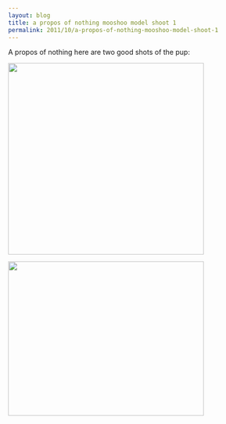 ```yaml
---
layout: blog
title: a propos of nothing mooshoo model shoot 1
permalink: 2011/10/a-propos-of-nothing-mooshoo-model-shoot-1
---
```


A propos of nothing here are two good shots of the pup:

<a href="https://picasaweb.google.com/lh/photo/iN_g7vXi4NrjCTuwB3hEHJumpwDeQlJxPm9nUjNMwqQ?feat=embedwebsite"><img src="https://lh4.googleusercontent.com/-9O1lzawIq-4/Too0K7Ri6LI/AAAAAAAAKtg/urqE2uxd1sk/s400/mooshoo-greenbean.png" height="391" width="400" /></a>

<a href="https://picasaweb.google.com/lh/photo/vozomn4sVeEIA37vo50XOpumpwDeQlJxPm9nUjNMwqQ?feat=embedwebsite"><img src="https://lh5.googleusercontent.com/-lEhcDexXRps/Too0KZOZ2kI/AAAAAAAAKtc/CQrvNoyryKo/s400/mooshoo-pensive.png" height="315" width="400" /></a>
